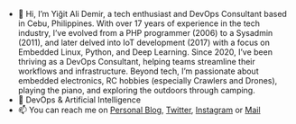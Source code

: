 - 👋 Hi, I’m Yiğit Ali Demir, a tech enthusiast and DevOps Consultant based in Cebu, Philippines. With over 17 years of experience in the tech industry, I’ve evolved from a PHP programmer (2006) to a Sysadmin (2011), and later delved into IoT development (2017) with a focus on Embedded Linux, Python, and Deep Learning. Since 2020, I’ve been thriving as a DevOps Consultant, helping teams streamline their workflows and infrastructure.
Beyond tech, I’m passionate about embedded electronics, RC hobbies (especially Crawlers and Drones), playing the piano, and exploring the outdoors through camping. 
- 🌱 DevOps & Artificial Intelligence
- 📫 You can reach me on [Personal Blog](https://yigitali.com), [Twitter](https://twitter.com/jpntr26), [Instagram](https://instagram.com/jpntr26) or [Mail](mailto:hello@yigitali.com)

